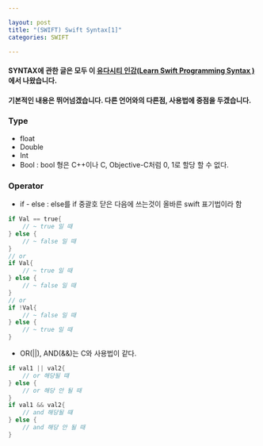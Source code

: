 ```yaml
---

layout: post
title: "(SWIFT) Swift Syntax[1]"
categories: SWIFT

---
```


#### SYNTAX에 관한 글은 모두 이 [유다시티 인강(Learn Swift Programming Syntax )](https://classroom.udacity.com/courses/ud902/lessons/4667459037/concepts/46437489340923)에서 나왔습니다.

#### 기본적인 내용은 뛰어넘겠습니다. 다른 언어와의 다른점, 사용법에 중점을 두겠습니다.

### Type
* float
* Double
* Int
* Bool : bool 형은 C++이나 C, Objective-C처럼 0, 1로 할당 할 수 없다.

### Operator
* if - else : else를 if 중괄호 닫은 다음에 쓰는것이 올바른 swift 표기법이라 함

```Objective-C
if Val == true{
    // ~ true 일 때
} else {
    // ~ false 일 때
}
// or
if Val{
    // ~ true 일 때
} else {
    // ~ false 일 때
}
// or
if !Val{
    // ~ false 일 때
} else {
    // ~ true 일 때
}
```

* OR(||), AND(&&)는 C와 사용법이 같다.

```Objective-C
if val1 || val2{
    // or 해당될 떄
} else {
    // or 해당 안 될 때
}
if val1 && val2{
    // and 해당될 떄 
} else {
    // and 해당 안 될 때
}
```
